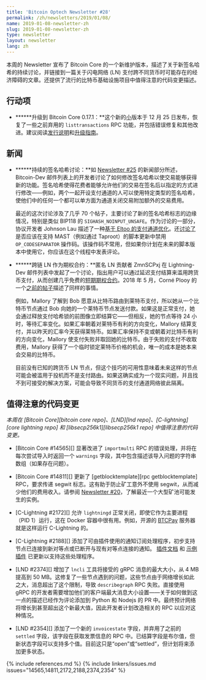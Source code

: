 ```yaml
---
title: 'Bitcoin Optech Newsletter #28'
permalink: /zh/newsletters/2019/01/08/
name: 2019-01-08-newsletter-zh
slug: 2019-01-08-newsletter-zh
type: newsletter
layout: newsletter
lang: zh
---
```

本周的 Newsletter 宣布了 Bitcoin Core 的一个新维护版本，描述了关于新签名哈希的持续讨论，并链接到一篇关于闪电网络 (LN) 支付跨不同货币时可能存在的经济障碍的文章。还提供了流行的比特币基础设施项目中值得注意的代码变更描述。

## 行动项

- **<!--upgrade-to-bitcoin-core-0-17-1-->****升级到 Bitcoin Core 0.17.1：**这个新的[小][maintenance]版本于 12 月 25 日发布，恢复了一些之前弃用的 `listtransactions` RPC 功能，并包括错误修复和其他改进。建议阅读[发行说明][0.17.1 notes]和[升级指南][0.17.1 bin]。

## 新闻

- **<!--continued-sighash-discussion-->****持续的签名哈希讨论：**如 [Newsletter #25][] 的新闻部分所述，Bitcoin-Dev 邮件列表上的开发者讨论了如何修改签名哈希以使交易能够获得新的功能。签名哈希使得花费者能够允许他们的交易在签名后以指定的方式进行修改——例如，两个一起开设支付通道的人可以使用特定类型的签名哈希，使他们中的任何一个都可以单方面为通道关闭交易附加额外的交易费用。

  最近的这次讨论涉及了几乎 70 个帖子，主要讨论了新的签名哈希标志的边缘情况，特别是类似 BIP118 的 `SIGHASH_NOINPUT_UNSAFE`。作为讨论的一部分，协议开发者 Johnson Lau 描述了一种[基于 Eltoo 的支付通道优化][lau bip68]。还[讨论了][rm codesep]是否应该在支持 MAST（例如通过 Taproot）的脚本更新中禁用 `OP_CODESEPARATOR` 操作码。该操作码不常用，但如果你计划在未来的脚本版本中使用它，你应该在这个线程中发表评论。

- **<!--cross-chain-ln-as-an-options-contract-->****跨链 LN 作为期权合约：**匿名 LN 贡献者 ZmnSCPxj 在 Lightning-Dev 邮件列表中发起了一个讨论，指出用户可以通过延迟支付结算来滥用跨货币支付，从而创建几乎免费的[短期期权合约][short-term options contracts]。2018 年 5 月，Corné Plooy 的一个[之前的帖子][cjp risk]描述了同样的事情。

  例如，Mallory 了解到 Bob 愿意从比特币路由到莱特币支付，所以她从一个比特币节点通过 Bob 向她的一个莱特币节点发送付款。如果这是正常支付，她会通过释放支付哈希锁的前图像立即结算它——但相反，她的节点等待 24 小时，等待汇率变化。如果汇率朝着对莱特币有利的方向变化，Mallory 结算支付，并以昨天的汇率今天获得莱特币。如果汇率保持不变或朝着对比特币有利的方向变化，Mallory 使支付失败并取回她的比特币。由于失败的支付不收取费用，Mallory 获得了一个临时锁定莱特币价格的机会，唯一的成本是她本来会交易的比特币。

  目前没有已知的跨货币 LN 节点，但这个技巧的可用性意味着未来这样的节点可能会被滥用于投机而不是支付路由。如果这确实成为一个现实问题，并且找不到可接受的解决方案，可能会导致不同货币的支付通道网络彼此隔离。

## 值得注意的代码变更

*本周在 [Bitcoin Core][bitcoin core repo]、[LND][lnd repo]、[C-lightning][core lightning repo] 和 [libsecp256k1][libsecp256k1 repo] 中值得注意的代码变更。*

- [Bitcoin Core #14565][] 显著改进了 `importmulti` RPC 的错误处理，并将在每次尝试导入时返回一个 `warnings` 字段，其中包含描述该导入问题的字符串数组（如果存在问题）。

- [Bitcoin Core #14811][] 更新了 [getblocktemplate][rpc getblocktemplate] RPC，要求传递 segwit 标志。这有助于防止矿工意外不使用 segwit，从而减少他们的费用收入。请参阅 [Newsletter #20][]，了解最近一个大型矿池可能发生的实例。

- [C-Lightning #2172][] 允许 `lightningd` 正常关闭，即使它作为主要进程（PID 1）运行，这在 Docker 容器中很有用。例如，开源的 [BTCPay][] 服务器就是这样运行 C-Lightning 的。

- [C-Lightning #2188][] 添加了可由插件使用的通知订阅处理程序，初步支持节点已连接到新对等点或已断开与现有对等点连接的通知。 [插件文档][cl plugin event] 和 [示例插件][cl helloworld.py] 已更新以支持这些处理程序。

- [LND #2374][] 增加了 `lncli` 工具将接受的 gRPC 消息的最大大小，从 4 MB 提高到 50 MB。这修复了一些节点遇到的问题，这些节点由于网络增长如此之大，消息超出了这个限制，导致 `describegraph` RPC 失败。直接使用 gRPC 的开发者需要增加他们的客户端最大消息大小设置——关于如何做到这一点的描述已经作为评论添加到 Python 和 Nodejs 的 PR 中。最终预计网络将增长到甚至超出这个新最大值，因此开发者计划改造相关的 RPC 以应对这种情况。

- [LND #2354][] 添加了一个新的 `invoicestate` 字段，并弃用了之前的 `settled` 字段，该字段在获取发票信息的 RPC 中。已结算字段是布尔值，但新状态字段可以支持多个值。目前这只是“open”或“settled”，但计划将来添加更多状态。


{% include references.md %}
{% include linkers/issues.md issues="14565,14811,2172,2188,2374,2354" %}

[0.17.1 bin]: https://bitcoincore.org/bin/bitcoin-core-0.17.1/
[0.17.1 notes]: https://bitcoincore.org/en/releases/0.17.1/
[maintenance]: https://bitcoincore.org/en/lifecycle/#maintenance-releases
[lau bip68]: https://gnusha.org/url/https://lists.linuxfoundation.org/pipermail/bitcoin-dev/2018-December/016574.html
[rm codesep]: https://gnusha.org/url/https://lists.linuxfoundation.org/pipermail/bitcoin-dev/2018-December/016581.html
[short-term options contracts]: https://gnusha.org/url/https://lists.linuxfoundation.org/pipermail/lightning-dev/2018-December/001752.html
[cjp risk]: https://gnusha.org/url/https://lists.linuxfoundation.org/pipermail/lightning-dev/2018-May/001292.html
[cl plugin event]: https://github.com/ElementsProject/lightning/blob/master/doc/PLUGINS.md#event-notifications
[cl helloworld.py]: https://github.com/ElementsProject/lightning/blob/master/contrib/plugins/helloworld.py
[btcpay]: https://github.com/btcpayserver/btcpayserver
[newsletter #25]: /zh/newsletters/2018/12/11/#sighash-options-for-covering-transaction-weight
[newsletter #20]: /zh/newsletters/2018/11/06/#temporary-reduction-in-segwit-block-production
